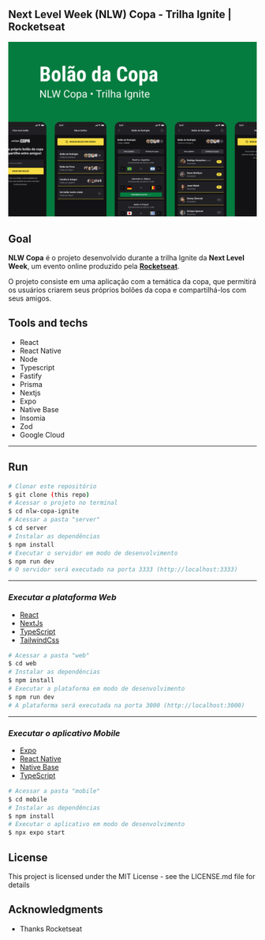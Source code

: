 ## Next Level Week (NLW) Copa - Trilha Ignite | Rocketseat 

![preview](.github/preview.png)


## Goal

**NLW Copa** é o projeto desenvolvido durante a trilha Ignite da **Next Level Week**, um evento online produzido pela [**Rocketseat**](https://github.com/Rocketseat).

O projeto consiste em uma aplicação com a temática da copa, que permitirá os usuários criarem seus próprios bolões da copa e compartilhá-los com seus amigos.

## Tools and techs

- React
- React Native
- Node
- Typescript
- Fastify
- Prisma
- Nextjs
- Expo
- Native Base
- Insomia
- Zod
- Google Cloud

-------------------------------------------------------------------

## Run

```bash 
# Clonar este repositório
$ git clone (this repo)
# Acessar o projeto no terminal
$ cd nlw-copa-ignite
# Acessar a pasta "server"
$ cd server
# Instalar as dependências
$ npm install
# Executar o servidor em modo de desenvolvimento
$ npm run dev
# O servidor será executado na porta 3333 (http://localhost:3333)
```
-------------------------------------------------------------------
### _Executar a plataforma Web_
- [React](https://pt-br.reactjs.org/)
- [NextJs](https://nextjs.org/)
- [TypeScript](https://www.typescriptlang.org/)
- [TailwindCss](https://tailwindcss.com/)

```bash 
# Acessar a pasta "web"
$ cd web
# Instalar as dependências
$ npm install
# Executar a plataforma em modo de desenvolvimento
$ npm run dev
# A plataforma será executada na porta 3000 (http://localhost:3000)
```

-------------------------------------------------------------------
### _Executar o aplicativo Mobile_
- [Expo](https://expo.io/)
- [React Native](https://reactnative.dev/)
- [Native Base](https://docs.nativebase.io/installation)
- [TypeScript](https://www.typescriptlang.org/)

```bash 
# Acessar a pasta "mobile"
$ cd mobile
# Instalar as dependências
$ npm install
# Executar o aplicativo em modo de desenvolvimento
$ npx expo start
```

 ## License
This project is licensed under the MIT License - see the LICENSE.md file for details

## Acknowledgments
- Thanks Rocketseat
